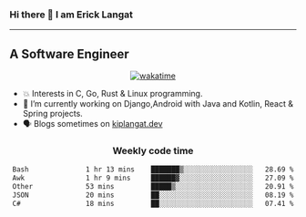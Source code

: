 ### Hi there 👋 I am Erick Langat
---
## A Software Engineer

<div align="center">
  
[![wakatime](https://wakatime.com/badge/user/55eadf42-c1c5-4930-b153-72952ac5ca5c.svg)](https://wakatime.com/@55eadf42-c1c5-4930-b153-72952ac5ca5c)

</div>

<!--
**elkiplangat/elkiplangat** is a ✨ _special_ ✨ repository because its `README.md` (this file) appears on your GitHub profile.

Here are some ideas to get you started:

- 🔭 I’m currently working on ...
- 🌱 I’m currently learning ...
- 👯 I’m looking to collaborate on ...
- 🤔 I’m looking for help with ...
- 💬 Ask me about ...
- 📫 How to reach me: ...
- 😄 Pronouns: ...
- ⚡ Fun fact: ...
-->
- 💥 Interests in C, Go, Rust & Linux programming. 
- 🔭 I’m currently working on Django,Android with Java and Kotlin, React & Spring projects.
-  🗣️ Blogs sometimes on [kiplangat.dev](https://kiplangat.dev)

<div align="center">
  <h3> Weekly code time </h3>

<!--START_SECTION:waka-->

```txt
Bash              1 hr 13 mins    ███████▒░░░░░░░░░░░░░░░░░   28.69 %
Awk               1 hr 9 mins     ██████▓░░░░░░░░░░░░░░░░░░   27.09 %
Other             53 mins         █████▒░░░░░░░░░░░░░░░░░░░   20.91 %
JSON              20 mins         ██░░░░░░░░░░░░░░░░░░░░░░░   08.19 %
C#                18 mins         ██░░░░░░░░░░░░░░░░░░░░░░░   07.41 %
```

<!--END_SECTION:waka-->

</div>
